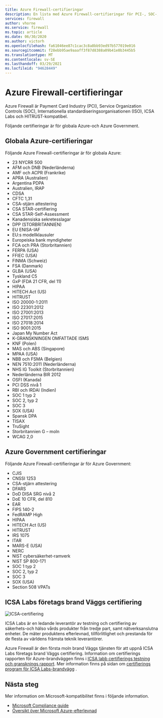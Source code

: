 ```yaml
---
title: Azure Firewall-certifieringar
description: En lista med Azure Firewall-certifieringar för PCI-, SOC-, ISO-och ICSA-labb
services: firewall
author: vhorne
ms.service: firewall
ms.topic: article
ms.date: 06/30/2020
ms.author: victorh
ms.openlocfilehash: fa61046ee87c1cac3c8a8bb93ed97b577019e016
ms.sourcegitcommit: f28ebb95ae9aaaff3f87d8388a09b41e0b3445b5
ms.translationtype: MT
ms.contentlocale: sv-SE
ms.lasthandoff: 03/29/2021
ms.locfileid: "94628449"
---
```

# <a name="azure-firewall-certifications"></a>Azure Firewall-certifieringar

Azure Firewall är Payment Card Industry (PCI), Service Organization Controls (SOC), Internationella standardiseringsorganisationen (ISO), ICSA Labs och HITRUST-kompatibel.

Följande certifieringar är för globala Azure-och Azure Government.

## <a name="global-azure-certifications"></a>Globala Azure-certifieringar

Följande Azure Firewall-certifieringar är för globala Azure:

- 23 NYCRR 500
- AFM och DNB (Nederländerna)
- AMF och ACPR (Frankrike)
- APRA (Australien)
- Argentina PDPA
- Australien, IRAP
- CDSA
- CFTC 1,31
- CSA-stjärn attestering
- CSA STAR-certifiering
- CSA STAR-Self-Assessment
- Kanadensiska sekretesslagar
- DPP (STORBRITANNIEN)
- EU ENISA-IAF
- EU:s modellklausuler
- Europeiska bank myndigheter
- FCA och PRA (Storbritannien)
- FERPA (USA)
- FFIEC (USA)
- FINMA (Schweiz)
- FSA (Danmark)
- GLBA (USA)
- Tyskland C5
- GxP (FDA 21 CFR, del 11)
- HIPAA
- HITECH Act (US)
- HITRUST
- ISO 20000-1:2011
- ISO 22301:2012
- ISO 27001:2013
- ISO 27017:2015
- ISO 27018:2014
- ISO 9001:2015
- Japan My Number Act
- K-GRANSKNINGEN OMFATTADE ISMS
- KNF (Polen)
- MAS och ABS (Singapore)
- MPAA (USA)
- NBB och FSMA (Belgien)
- NEN 7510:2011 (Nederländerna)
- NHS IG Toolkit (Storbritannien)
- Nederländerna BIR 2012
- OSFI (Kanada)
- PCI DSS nivå 1
- RBI och IRDAI (Indien)
- SOC 1 typ 2
- SOC 2, typ 2
- SOC 3
- SOX (USA)
- Spansk DPA
- TISAX
- TruSight
- Storbritannien G – moln
- WCAG 2,0


## <a name="azure-government-certifications"></a>Azure Government certifieringar

Följande Azure Firewall-certifieringar är för Azure Government:

- CJIS
- CNSSI 1253
- CSA-stjärn attestering
- DFARS
- DoD DISA SRG nivå 2
- DoE 10 CFR, del 810
- EAR
- FIPS 140-2
- FedRAMP High
- HIPAA
- HITECH Act (US)
- HITRUST
- IRS 1075
- ITAR
- MARS-E (USA)
- NERC
- NIST cybersäkerhet-ramverk
- NIST SP 800-171
- SOC 1 typ 2
- SOC 2, typ 2
- SOC 3
- SOX (USA)
- Section 508 VPATs

## <a name="icsa-labs-corporate-firewall-certification"></a>ICSA Labs företags brand Väggs certifiering

![ICSA-certifiering](media/overview/icsa-cert-firewall-small.png)

ICSA Labs är en ledande leverantör av testning och certifiering av säkerhets-och hälso vårds produkter från tredje part, samt nätverksanslutna enheter. De mäter produktens efterlevnad, tillförlitlighet och prestanda för de flesta av världens främsta teknik leverantörer.

Azure Firewall är den första moln brand Väggs tjänsten för att uppnå ICSA Labs företags brand Väggs certifiering. Information om certifierings rapporten för Azure-brandväggen finns i [ICSA labb certifierings testning och gransknings rapport](https://aka.ms/ICSALabsCertification). Mer information finns på sidan om [certifierings program för ICSA Labs-brandvägg](https://www.icsalabs.com/technology-program/firewalls) .


## <a name="next-steps"></a>Nästa steg

Mer information om Microsoft-kompatibilitet finns i följande information.

- [Microsoft Compliance guide](https://servicetrust.microsoft.com/ViewPage/MSComplianceGuide)
- [Översikt över Microsoft Azure-efterlevnad](https://gallery.technet.microsoft.com/Overview-of-Azure-c1be3942)

